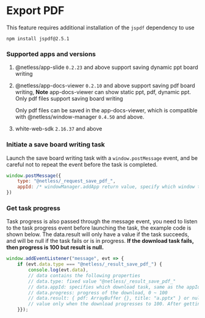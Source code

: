 # Export PDF

This feature requires additional installation of the `jspdf` dependency to use

```
npm install jspdf@2.5.1
```

### Supported apps and versions

1. @netless/app-slide `0.2.23` and above support saving dynamic ppt board writing

2. @netless/app-docs-viewer `0.2.10` and above support saving pdf board writing, **Note** app-docs-viewer can show static ppt, pdf, dynamic ppt. Only pdf files support saving board writing

   Only pdf files can be saved in the app-docs-viewer, which is compatible with @netless/window-manager `0.4.50` and above.

3. white-web-sdk `2.16.37` and above

### Initiate a save board writing task

Launch the save board writing task with a `window.postMessage` event, and be careful not to repeat the event before the task is completed.

```js
window.postMessage({
    type: "@netless/_request_save_pdf_",
    appId: /* windowManager.addApp return value, specify which window to save the board writing, */
})
```

### Get task progress

Task progress is also passed through the message event, you need to listen to the task progress event before launching the task, the example code is shown below.
The data.result will only have a value if the task succeeds, and will be null if the task fails or is in progress.
**If the download task fails, then progress is 100 but result is null.**

```js
window.addEventListener("message", evt => {
    if (evt.data.type === "@netless/_result_save_pdf_") {
        console.log(evt.data),
        // data contains the following properties
        // data.type: fixed value "@netless/_result_save_pdf_"
        // data.appId: specifies which download task, same as the appId value passed when the board writing was saved
        // data.progress: progress of the download, 0 ~ 100
        // data.result: { pdf: ArrayBuffer {}, title: "a.pptx" } or null, the contents of the pdf file for the board writing.
        // value only when the download progresses to 100. After getting the ArrayBuffer you need to complete the logic of downloading to local.
    }}); 
```
